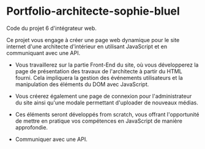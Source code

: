 # Portfolio-architecte-sophie-bluel

Code du projet 6 d'intégrateur web.

Ce projet vous engage à créer une page web dynamique pour le site internet d'une architecte d'intérieur en utilisant JavaScript et en communiquant avec une API.

- Vous travaillerez sur la partie Front-End du site, où vous développerez la page de présentation des travaux de l'architecte à partir du HTML fourni. Cela impliquera la gestion des événements utilisateurs et la manipulation des éléments du DOM avec JavaScript.

- Vous créerez également une page de connexion pour l'administrateur du site ainsi qu'une modale permettant d'uploader de nouveaux médias. 

- Ces éléments seront développés from scratch, vous offrant l'opportunité de mettre en pratique vos compétences en JavaScript de manière approfondie.

 - Communiquer avec une API.
